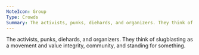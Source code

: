 ```yaml
---
NoteIcon: Group
Type: Crowds
Summary: The activists, punks, diehards, and organizers. They think of slugblasting as a movement and value integrity, community, and standing for something.
---
```

The activists, punks, diehards, and organizers. They think of slugblasting as a movement and value integrity, community, and standing for something.